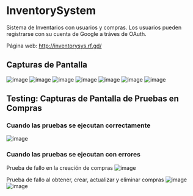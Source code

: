 # InventorySystem
Sistema de Inventarios con usuarios y compras. Los usuarios pueden registrarse con su cuenta de Google a tráves de OAuth.

Página web: 
http://inventorysys.rf.gd/

## Capturas de Pantalla
![image](https://github.com/user-attachments/assets/d78a5f00-1f79-49a9-a436-80f59fc29081)
![image](https://github.com/user-attachments/assets/56fede7b-ffa7-48d3-8231-3e4cb24d2f56)
![image](https://github.com/user-attachments/assets/d04a463a-009b-482f-a5dd-4a922e61de35)
![image](https://github.com/user-attachments/assets/2fdf9819-0934-4e43-8c75-d7324620db60)
![image](https://github.com/user-attachments/assets/11d29ee7-8996-4d8e-b3bb-b86412053026)
![image](https://github.com/user-attachments/assets/c2ab8f27-84c2-4fa2-beef-2918fc5efdab)
![image](https://github.com/user-attachments/assets/bf8e1a49-07c8-4bde-8443-e19bc4571aa4)

## Testing: Capturas de Pantalla de Pruebas en Compras
### Cuando las pruebas se ejecutan correctamente
![image](https://github.com/user-attachments/assets/7f00164a-bc24-4726-ade5-5b5009ef1535)

### Cuando las pruebas se ejecutan con errores
Prueba de fallo en la creación de compras
![image](https://github.com/user-attachments/assets/e6a3c024-712f-4371-911b-9a52aff64454)

Prueba de fallo al obtener, crear, actualizar y eliminar compras
![image](https://github.com/user-attachments/assets/441de428-ca0b-4cfb-b664-5b54250f5753)
![image](https://github.com/user-attachments/assets/3e6b0030-8155-4b98-b90b-f9205907ae6e)









